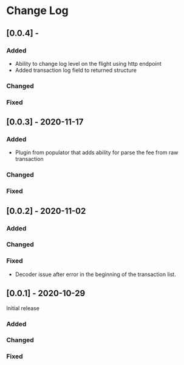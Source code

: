 # Change Log

## [0.0.4] -

### Added
- Ability to change log level on the flight using http endpoint
- Added transaction log field to returned structure
### Changed
### Fixed

## [0.0.3] - 2020-11-17

### Added
- Plugin from populator that adds ability for parse the fee from raw transaction
### Changed
### Fixed

## [0.0.2] - 2020-11-02

### Added
### Changed
### Fixed
- Decoder issue after error in the beginning of the transaction list.

## [0.0.1] - 2020-10-29

Initial release

### Added
### Changed
### Fixed
